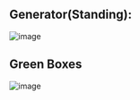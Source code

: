 ## Generator(Standing):
![image](https://user-images.githubusercontent.com/81629958/138579600-0dff5b92-0ab1-4657-905b-32be637cb969.png)

## Green Boxes
![image](https://user-images.githubusercontent.com/81629958/138579554-330942d8-f90f-44ed-9753-411013d33285.png)
